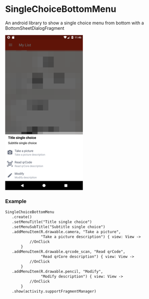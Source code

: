# SingleChoiceBottomMenu
An android library to show a single choice menu from bottom with a BottomSheetDialogFragment


<img src="./img/img1.png" width="250" />


### Example

    SingleChoiceBottomMenu
       .create()
       .setMenuTitle("Title single choice")
       .setMenuSubTitle("Subtitle single choice")
       .addMenuItem(R.drawable.camera, "Take a picture",
                    "Take a picture description") { view: View ->
               //OnClick
           }
       .addMenuItem(R.drawable.qrcode_scan, "Read qrCode",
                    "Read qrCore description") { view: View ->
               //OnClick
           }
       .addMenuItem(R.drawable.pencil, "Modify",
                    "Modify description") { view: View ->
               //OnClick
           }
       .show(activity.supportFragmentManager)
